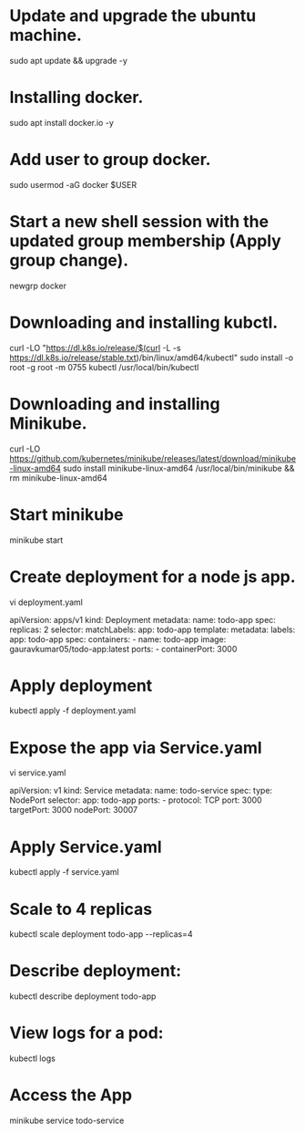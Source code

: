# Update and upgrade the ubuntu machine.
sudo apt update && upgrade -y

# Installing docker.
sudo apt install docker.io -y
# Add user to group docker.
sudo usermod -aG docker $USER
# Start a new shell session with the updated group membership (Apply group change).
newgrp docker

# Downloading and installing kubctl.
curl -LO "https://dl.k8s.io/release/$(curl -L -s https://dl.k8s.io/release/stable.txt)/bin/linux/amd64/kubectl"
sudo install -o root -g root -m 0755 kubectl /usr/local/bin/kubectl

# Downloading and installing Minikube.
curl -LO https://github.com/kubernetes/minikube/releases/latest/download/minikube-linux-amd64
sudo install minikube-linux-amd64 /usr/local/bin/minikube && rm minikube-linux-amd64
# Start minikube
minikube start

# Create deployment for a node js app.
vi deployment.yaml

apiVersion: apps/v1
kind: Deployment
metadata:
  name: todo-app
spec:
  replicas: 2
  selector:
    matchLabels:
      app: todo-app
  template:
    metadata:
      labels:
        app: todo-app
    spec:
      containers:
      - name: todo-app
        image: gauravkumar05/todo-app:latest
        ports:
        - containerPort: 3000

# Apply deployment
kubectl apply -f deployment.yaml

# Expose the app via Service.yaml

vi service.yaml

apiVersion: v1
kind: Service
metadata:
  name: todo-service
spec:
  type: NodePort
  selector:
    app: todo-app
  ports:
    - protocol: TCP
      port: 3000
      targetPort: 3000
      nodePort: 30007

# Apply Service.yaml
kubectl apply -f service.yaml

# Scale to 4 replicas
kubectl scale deployment todo-app --replicas=4

# Describe deployment:
kubectl describe deployment todo-app

# View logs for a pod:
kubectl logs <pod-name>

# Access the App
minikube service todo-service



